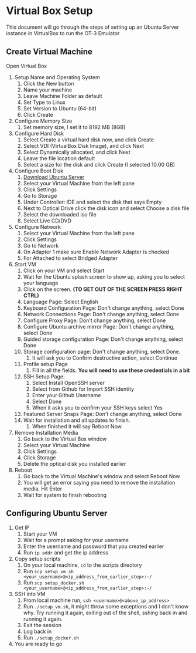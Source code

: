 # Virtual Box Setup

This document will go through the steps of setting up an Ubuntu Server instance
in VirtualBox to run the OT-3 Emulator

## Create Virtual Machine

Open Virtual Box

1. Setup Name and Operating System
   1. Click the New button
   2. Name your machine
   3. Leave Machine Folder as default
   4. Set Type to Linux
   5. Set Version to Ubuntu (64-bit)
   6. Click Create 
2. Configure Memory Size
   1. Set memory size, I set it to 8192 MB (8GB)
3. Configure Hard Disk
   1. Select Create a virtual hard disk now, and click Create
   2. Select VDI (VirtualBox Disk Image), and click Next
   3. Select Dynamically allocated, and click Next
   4. Leave the file location default
   5. Select a size for the disk and click Create (I selected 10.00 GB)
4. Configure Boot Disk
   1. [Download Ubuntu Server](https://releases.ubuntu.com/20.04.3/ubuntu-20.04.3-live-server-amd64.iso) 
   2. Select your Virtual Machine from the left pane
   3. Click Settings
   4. Go to Storage
   5. Under Controller: IDE and select the disk that says Empty
   6. Next to Optical Drive click the disk icon and select Choose a disk file
   7. Select the downloaded iso file
   8. Select Live CD/DVD
5. Configure Network
   1. Select your Virtual Machine from the left pane
   2. Click Settings
   3. Go to Network
   4. On Adapter 1 make sure Enable Network Adapter is checked
   5. For Attached to select Bridged Adapter
6. Start VM
   1. Click on your VM and select Start
   2. Wait for the Ubuntu splash screen to show up, asking you to select your language
   3. Click on the screen. **(TO GET OUT OF THE SCREEN PRESS RIGHT CTRL)**
   4. Language Page: Select English
   5. Keyboard Configuration Page: Don't change anything, select Done
   6. Network Connections Page: Don't change anything, select Done
   7. Configure Proxy Page: Don't change anything, select Done
   8. Configure Ubuntu archive mirror Page: Don't change anything, select Done
   9. Guided storage configuration Page: Don't change anything, select Done
   10. Storage configuration page: Don't change anything, select Done. 
       1. It will ask you to Confirm destructive action, select Continue
   11. Profile setup Page
       1. Fill in all the fields. **You will need to use these credentials in a bit**
   12. SSH Setup Page:  
       1. Select Install OpenSSH server
       2. Select from Github for Import SSH identity
       3. Enter your Github Username
       4. Select Done
       5. When it asks you to confirm your SSH keys select Yes
   13. Featured Server Snaps Page: Don't change anything, select Done
   14. Wait for installation and all updates to finish. 
       1. When finished it will say Reboot Now. 
7. Remove Installation Media
   1. Go back to the Virtual Box window
   2. Select your Virtual Machine
   3. Click Settings
   4. Click Storage
   5. Delete the optical disk you installed earlier
8. Reboot 
    1. Go back to the Virtual Machine's window and select Reboot Now
    2. You will get an error saying you need to remove the installation media. Hit Enter
    3. Wait for system to finish rebooting

## Configuring Ubuntu Server

1. Get IP
   1. Start your VM 
   2. Wait for a prompt asking for your username
   3. Enter the username and password that you created earlier
   4. Run `ip addr` and get the ip address
2. Copy setup scripts
   1. On your local machine, `cd` to the scripts directory
   2. Run `scp setup_vm.sh <your_username>@<ip_address_from_earlier_step>:~/`
   3. Run `scp setup_docker.sh <your_username>@<ip_address_from_earlier_step>:~/`
3. SSH into VM
   1. From local machine run, `ssh <username>@<above_ip_address>`
   2. Run `./setup_vm.sh`, it might throw some exceptions and I don't know why. Try
   running it again, exiting out of the shell, sshing back in and running it again.
   3. Exit the session
   4. Log back in
   5. Run `./setup_docker.sh`
4. You are ready to go
